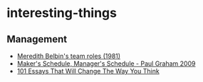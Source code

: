 # interesting-things

## Management 
- [Meredith Belbin's team roles (1981)](https://www.ifm.eng.cam.ac.uk/research/dmg/tools-and-techniques/belbins-team-roles/)
- [Maker's Schedule, Manager's Schedule - Paul Graham 2009](http://www.paulgraham.com/makersschedule.html)
- [101 Essays That Will Change The Way You Think](https://saifookhan.com/good-reads/)
